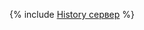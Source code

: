 {% include [History сервер](../../../../_includes/user-guide/data-processing/spyt/cluster/shs.md) %}
